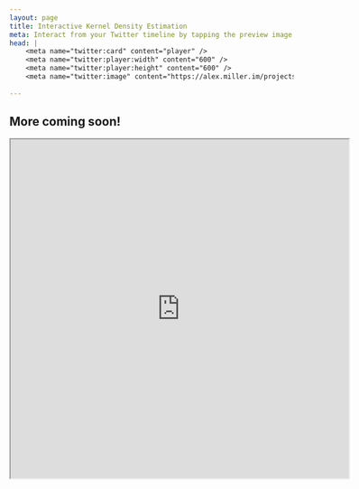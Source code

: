 ```yaml
---
layout: page
title: Interactive Kernel Density Estimation
meta: Interact from your Twitter timeline by tapping the preview image! (Only works on web apps.)
head: |
    <meta name="twitter:card" content="player" />
    <meta name="twitter:player:width" content="600" />
    <meta name="twitter:player:height" content="600" />
    <meta name="twitter:image" content="https://alex.miller.im/projects/KDE/img/kde_preview.png" />
    
---
```


## More coming soon!

<iframe width="600" height="600" src="https://alex.miller.im/projects/KDE/plotly_interactive/"></iframe>



